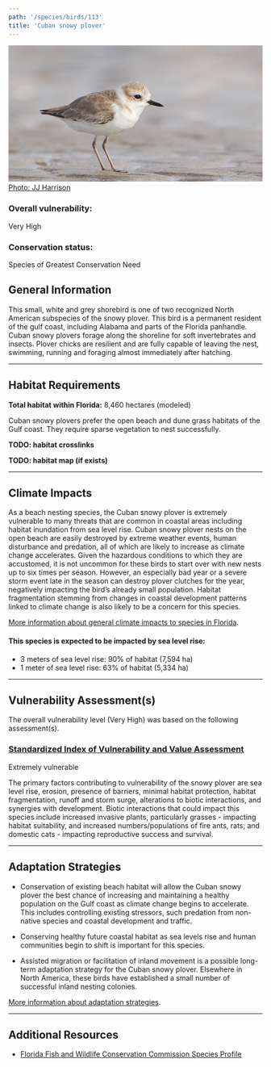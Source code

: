 ```yaml
---
path: '/species/birds/113'
title: 'Cuban snowy plover'
---
```


<content-header icon="shorebirds" title="Cuban snowy plover" subtitle="Charadrius nivosus tenuirostris"></content-header>

<div id="TopSection">

<div class="header-photo"><img src="113.jpg" alt="Photo for Cuban snowy plover"/>
<figcaption><a href="https://commons.wikimedia.org/w/index.php?curid=23214349" target="_blank" rel="noopener noreferrer">Photo: JJ Harrison</a></figcaption></div>

<div>

### Overall vulnerability:

<div class="vulnerability vulnerability-extreme">Very High</div>

### Conservation status:

Species of Greatest Conservation Need

</div>
</div>

## General Information

This small, white and grey shorebird is one of two recognized North American subspecies of the snowy plover.  This bird is a permanent resident of the gulf coast, including Alabama and parts of the Florida panhandle.  Cuban snowy plovers forage along the shoreline for soft invertebrates and insects.  Plover chicks are resilient and are fully capable of leaving the nest, swimming, running and foraging almost immediately after hatching.

<hr />

## Habitat Requirements

**Total habitat within Florida:** 8,460 hectares (modeled)

Cuban snowy plovers prefer the open beach and dune grass habitats of the Gulf coast.  They require sparse vegetation to nest successfully.

**TODO: habitat crosslinks**

**TODO: habitat map (if exists)**

<hr />

## Climate Impacts

As a beach nesting species, the Cuban snowy plover is extremely vulnerable to many threats that are common in coastal areas including habitat inundation from sea level rise.  Cuban snowy plover nests on the open beach are easily destroyed by extreme weather events, human disturbance and predation, all of which are likely to increase as climate change accelerates.  Given the hazardous conditions to which they are accustomed, it is not uncommon for these birds to start over with new nests up to six times per season.  However, an especially bad year or a severe storm event late in the season can destroy plover clutches for the year, negatively impacting the bird’s already small population.  Habitat fragmentation stemming from changes in coastal development patterns linked to climate change is also likely to be a concern for this species.

[More information about general climate impacts to species in Florida](/impacts/species).


#### This species is expected to be impacted by sea level rise:

- 3 meters of sea level rise: 90% of habitat (7,594 ha)
- 1 meter of sea level rise: 63% of habitat (5,334 ha)
    

<hr />

## Vulnerability Assessment(s)

The overall vulnerability level (Very High) was based on the following assessment(s).
#### 
<div class="vulnerability-header">
<h3><a href="/impacts/vulnerability/sivva/species">Standardized Index of Vulnerability and Value Assessment</a></h3>
<div class="vulnerability vulnerability-extreme">Extremely vulnerable</div>
</div> 

The primary factors contributing to vulnerability of the snowy plover are sea level rise, erosion, presence of barriers, minimal habitat protection, habitat fragmentation, runoff and storm surge, alterations to biotic interactions, and synergies with development.  Biotic interactions that could impact this species include increased invasive plants, particularly grasses - impacting habitat suitability, and increased numbers/populations of fire ants, rats, and domestic cats - impacting reproductive success and survival.


<hr />

## Adaptation Strategies

- Conservation of existing beach habitat will allow the Cuban snowy plover the best chance of increasing and maintaining a healthy population on the Gulf coast as climate change begins to accelerate.  This includes controlling existing stressors, such predation from non-native species and coastal development and traffic.

- Conserving healthy future coastal habitat as sea levels rise and human communities begin to shift is important for this species.

- Assisted migration or facilitation of inland movement is a possible long-term adaptation strategy for the Cuban snowy plover.  Elsewhere in North America, these birds have established a small number of successful inland nesting colonies.

[More information about adaptation strategies](/strategies).

<hr />


## Additional Resources

- [Florida Fish and Wildlife Conservation Commission Species Profile](https://myfwc.com/wildlifehabitats/profiles/birds/shorebirdsseabirds/snowy-plover/)
